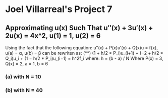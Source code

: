 # Joel Villarreal's Project 7

## Approximating u(x) Such That u′′(x) + 3u′(x) + 2u(x) = 4x^2, u(1) = 1, u(2) = 6
Using the fact that the following equation:
u′′(x) + P(x)u′(x) + Q(x)u = f(x), u(a) = α, u(b) = β
can be rewriten as: 
(**) (1 + h/2 * P_i)u_(i+1) + (−2 + h/2 * Q_i)u_i + (1 − h/2 * P_i)u_(i−1) = h^2f_i
where: h = (b - a) / N
Where P(x) = 3, Q(x) = 2, a = 1, b = 6
### (a) with N = 10
### (b) with N = 40
